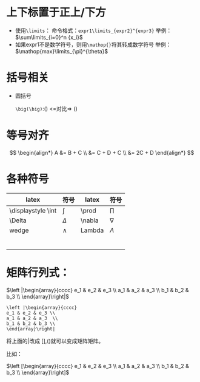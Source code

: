 # 上下标置于正上/下方
- 使用`\limits`：
命令格式：`expr1\limits_{expr2}^{expr3}`
举例：$\sum\limits_{i=0}^n {x_i}$
- 如果expr1不是数学符号，则用`\mathop{}`将其转成数学符号
举例：$\mathop{max}\limits_{\pi}^{\theta}$

# 括号相关

- 圆括号

  `\big(\big)`:$\big(\big)$  <=对比=> ()



# 等号对齐

$$
\begin{align*}
  A &= B + C \\
    &= C + D + C \\
    &= 2C + D
\end{align*}
$$

# 各种符号

| latex              | 符号                 | latex  | 符号     |
| ------------------ | -------------------- | ------ | -------- |
| \displaystyle \int | $\displaystyle \int$ | \prod  | $\prod$  |
| \Delta             | $\Delta$             | \nabla | $\nabla$ |
| wedge             | $\wedge$             |   Lambda     |    $\Lambda$      |
|                    |                      |        |          |
|                    |                      |        |          |
|                    |                      |        |          |
|                    |                      |        |          |
|                    |                      |        |          |
|                    |                      |        |          |

# 矩阵行列式：

$\left |\begin{array}{cccc}
e_1 & e_2 & e_3 \\
a_1 & a_2 & a_3  \\
b_1 & b_2 & b_3 \\
\end{array}\right|$

```
\left |\begin{array}{cccc}
e_1 & e_2 & e_3 \\
a_1 & a_2 & a_3  \\
b_1 & b_2 & b_3 \\
\end{array}\right|
```

将上面的|改成 [],()就可以变成矩阵矩阵。

比如：

$\left [\begin{array}{cccc}
e_1 & e_2 & e_3 \\
a_1 & a_2 & a_3  \\
b_1 & b_2 & b_3 \\
\end{array}\right]$

